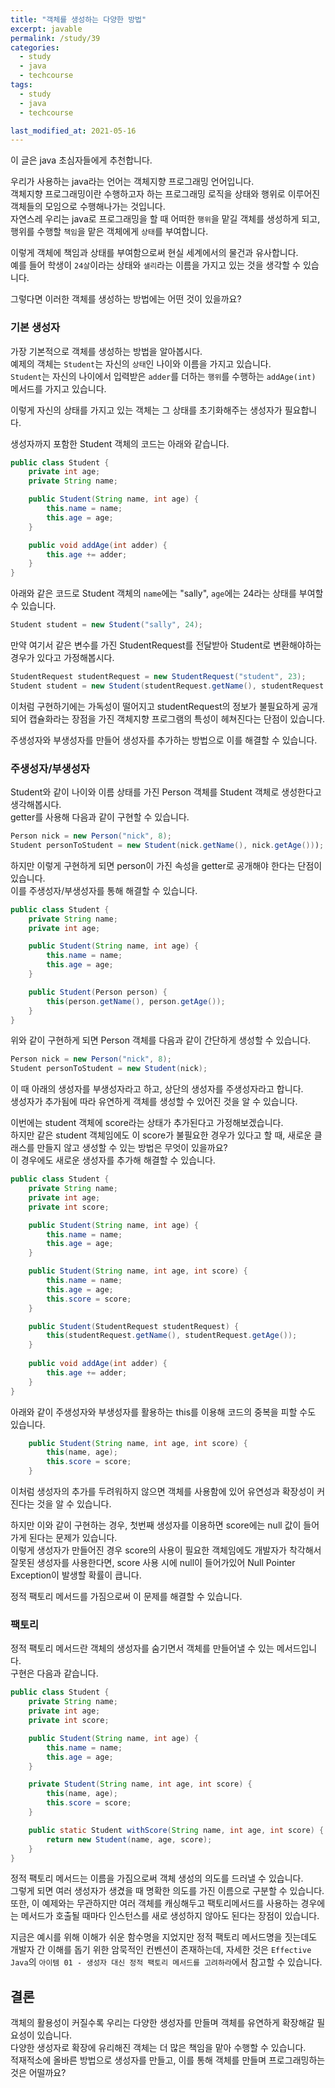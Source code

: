 ```yaml
---
title: "객체를 생성하는 다양한 방법"
excerpt: javable
permalink: /study/39
categories:
  - study
  - java
  - techcourse
tags:
  - study
  - java
  - techcourse

last_modified_at: 2021-05-16
---  
```


이 글은 java 초심자들에게 추천합니다.  

우리가 사용하는 java라는 언어는 객체지향 프로그래밍 언어입니다.  
객체지향 프로그래밍이란 수행하고자 하는 프로그래밍 로직을 상태와 행위로 이루어진 객체들의 모임으로 수행해나가는 것입니다.  
자연스레 우리는 java로 프로그래밍을 할 때 어떠한 `행위`을 맡길 객체를 생성하게 되고, 행위를 수행할 `책임`을 맡은 객체에게 `상태`를 부여합니다.  

이렇게 객체에 책임과 상태를 부여함으로써 현실 세계에서의 물건과 유사합니다.  
예를 들어 학생이 `24살`이라는 상태와 `샐리`라는 이름을 가지고 있는 것을 생각할 수 있습니다.  

그렇다면 이러한 객체를 생성하는 방법에는 어떤 것이 있을까요?  

### 기본 생성자  
가장 기본적으로 객체를 생성하는 방법을 알아봅시다.  
예제의 객체는 `Student`는 자신의 `상태`인 나이와 이름을 가지고 있습니다.  
`Student`는 자신의 나이에서 입력받은 `adder`를 더하는 `행위`를 수행하는 `addAge(int)` 메서드를 가지고 있습니다.

이렇게 자신의 상태를 가지고 있는 객체는 그 상태를 초기화해주는 생성자가 필요합니다.  

생성자까지 포함한 Student 객체의 코드는 아래와 같습니다.
```java
public class Student {
    private int age;
    private String name;

    public Student(String name, int age) {
        this.name = name;
        this.age = age;
    }

    public void addAge(int adder) {
        this.age += adder;
    }
}
```  

아래와 같은 코드로 Student 객체의 `name`에는 "sally", `age`에는 24라는 상태를 부여할 수 있습니다.  
```java
Student student = new Student("sally", 24);
```  

만약 여기서 같은 변수를 가진 StudentRequest를 전달받아 Student로 변환해야하는 경우가 있다고 가정해봅시다.  
```java
StudentRequest studentRequest = new StudentRequest("student", 23);
Student student = new Student(studentRequest.getName(), studentRequest.getAge());
```  
이처럼 구현하기에는 가독성이 떨어지고 studentRequest의 정보가 불필요하게 공개되어 캡슐화라는 장점을 가진 객체지향 프로그램의 특성이 헤쳐진다는 단점이 있습니다.  

주생성자와 부생성자를 만들어 생성자를 추가하는 방법으로 이를 해결할 수 있습니다.  

### 주생성자/부생성자  
Student와 같이 나이와 이름 상태를 가진 Person 객체를 Student 객체로 생성한다고 생각해봅시다.  
getter를 사용해 다음과 같이 구현할 수 있습니다.  

```java
Person nick = new Person("nick", 8);
Student personToStudent = new Student(nick.getName(), nick.getAge()));
```  

하지만 이렇게 구현하게 되면 person이 가진 속성을 getter로 공개해야 한다는 단점이 있습니다.  
이를 주생성자/부생성자를 통해 해결할 수 있습니다.  

```java
public class Student {
    private String name;
    private int age;

    public Student(String name, int age) {
        this.name = name;
        this.age = age;
    }

    public Student(Person person) {
        this(person.getName(), person.getAge());
    }
}
```  

위와 같이 구현하게 되면 Person 객체를 다음과 같이 간단하게 생성할 수 있습니다.  

```java
Person nick = new Person("nick", 8);
Student personToStudent = new Student(nick);
```  

이 때 아래의 생성자를 부생성자라고 하고, 상단의 생성자를 주생성자라고 합니다.  
생성자가 추가됨에 따라 유연하게 객체를 생성할 수 있어진 것을 알 수 있습니다.  

이번에는 student 객체에 score라는 상태가 추가된다고 가정해보겠습니다.  
하지만 같은 student 객체임에도 이 score가 불필요한 경우가 있다고 할 때, 새로운 클래스를 만들지 않고 생성할 수 있는 방법은 무엇이 있을까요?  
이 경우에도 새로운 생성자를 추가해 해결할 수 있습니다.  

```java
public class Student {
    private String name;
    private int age;
    private int score;

    public Student(String name, int age) {
        this.name = name;
        this.age = age;
    }

    public Student(String name, int age, int score) {
        this.name = name;
        this.age = age;
        this.score = score;
    }

    public Student(StudentRequest studentRequest) {
        this(studentRequest.getName(), studentRequest.getAge());
    }
    
    public void addAge(int adder) {
        this.age += adder;
    }
}
```  

아래와 같이 주생성자와 부생성자를 활용하는 this를 이용해 코드의 중복을 피할 수도 있습니다.  

```java
    public Student(String name, int age, int score) {
        this(name, age);
        this.score = score;
    }
```

이처럼 생성자의 추가를 두려워하지 않으면 객체를 사용함에 있어 유연성과 확장성이 커진다는 것을 알 수 있습니다.  

하지만 이와 같이 구현하는 경우, 첫번째 생성자를 이용하면 score에는 null 값이 들어가게 된다는 문제가 있습니다.  
이렇게 생성자가 만들어진 경우 score의 사용이 필요한 객체임에도 개발자가 착각해서 잘못된 생성자를 사용한다면, score 사용 시에 null이 들어가있어 Null Pointer Exception이 발생할 확률이 큽니다.  

정적 팩토리 메서드를 가짐으로써 이 문제를 해결할 수 있습니다.  

### 팩토리
정적 팩토리 메서드란 객체의 생성자를 숨기면서 객체를 만들어낼 수 있는 메서드입니다.  
구현은 다음과 같습니다.  
```java
public class Student {
    private String name;
    private int age;
    private int score;

    public Student(String name, int age) {
        this.name = name;
        this.age = age;
    }

    private Student(String name, int age, int score) {
        this(name, age);
        this.score = score;
    }

    public static Student withScore(String name, int age, int score) {
        return new Student(name, age, score);
    }
}
```  
정적 팩토리 메서드는 이름을 가짐으로써 객체 생성의 의도를 드러낼 수 있습니다.  
그렇게 되면 여러 생성자가 생겼을 때 명확한 의도를 가진 이름으로 구분할 수 있습니다.  
또한, 이 예제와는 무관하지만 여러 객체를 캐싱해두고 팩토리메서드를 사용하는 경우에는 메서드가 호출될 때마다 인스턴스를 새로 생성하지 않아도 된다는 장점이 있습니다.  

지금은 예시를 위해 이해가 쉬운 함수명을 지었지만 정적 팩토리 메서드명을 짓는데도 개발자 간 이해를 돕기 위한 암묵적인 컨벤션이 존재하는데, 자세한 것은 `Effective Java`의 `아이템 01 - 생성자 대신 정적 팩토리 메서드를 고려하라`에서 참고할 수 있습니다.  

## 결론  
객체의 활용성이 커질수록 우리는 다양한 생성자를 만들며 객체를 유연하게 확장해갈 필요성이 있습니다.  
다양한 생성자로 확장에 유리해진 객체는 더 많은 책임을 맡아 수행할 수 있습니다.  
적재적소에 올바른 방법으로 생성자를 만들고, 이를 통해 객체를 만들며 프로그래밍하는 것은 어떨까요?  